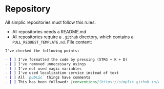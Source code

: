 # Repository

All simplic repositories must follow this rules:

* All repositories needs a README.md
* All repositories require a `.github` directory, which contains a `PULL_REQUEST_TEMPLATE.md`. File content:

```markdown
I've checked the following points:

- [ ] I've formatted the code by pressing (STRG + K + D)
- [ ] I've removed unnecessary usings
- [ ] I've not used magic variables
- [ ] I've used localization service instead of text
- [ ] All `public` things have comments
- [ ] This has been followed: [conventions](https://simplic.github.io/dev/csharp/getting_started/conventions.html)
```